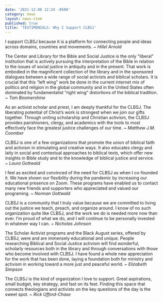 ```yaml
---
date: '2021-12-08 12:24 -0500'
category: news
layout: news-item
published: true
title: 'TESTIMONIALS: Why I Support CLBSJ'
---
```

I support CLBSJ because it is a platform for connecting people and ideas across domains, countries and movements. _~ Hillel Arnold_

The Center and Library for the Bible and Social Justice is the only "liberal” institution that is actively pursuing the interpretation of the Bible in relation to the issues of social justice in antiquity and in the present. That work is embodied in the magnificent collection of the library and in the sponsored dialogues between a wide range of social activists and biblical scholars. It is crucial that this “left wing” work be done in the current internet mix of politics and religion in the global community and in the United States often dominated by fundamentalist “right wing” distortions of the biblical tradition. _~ Tom Boomershine_

As an activist scholar and priest, I am deeply thankful for the CLBSJ. The liberating potential of Christ’s work is strongest when we join our gifts together. Through uniting scholarship and Christian activism, the CLBSJ provides parishioners, clergy, and academics with the tools to most effectively face the greatest justice challenges of our time. _~ Matthew J.M. Coomber_

CLBSJ is one of a few organizations that promote the union of biblical faith and activism in stimulating and creative ways. It also educates clergy and laity in social and contextual approaches to biblical texts, which offer new insights in Bible study and to the knowledge of biblical justice and service. _~ Laura Gottwald_

I feel as excited and convinced of the need for CLBSJ as when I co-founded it. We have shown our flexibility during the pandemic by increasing our educational presence on Zoom. These programs have enabled us to contact many new friends and supporters who appreciated and valued our programing.  _~ Norman Gottwald_

CLBSJ is a community that I truly value because we are committed to living out the justice we teach, preach, and organize around. I know of no such organization quite like CLBSJ, and the work we do is needed more now than ever. I’m proud of what we do, and I will continue to be personally invested in whatever way I can. _~ Nicholas Johnson_

The Scholar Activist programs and the Black August series, offered by CLBSJ, were and are immensely educational and unique. People researching Biblical and Social Justice activism will find wonderful, scholarly resources both in the library and through conversations with those who become involved with CLBSJ. I have found a whole new appreciation for the work that has been done, laying a foundation both for ministry and activism in working toward a more just and peaceful world. _~ Elizabeth Simpson_

The CLBSJ is the kind of organization I love to support. Great aspirations, small budget, key strategy, and fast on its feet. Finding this space that connects theologians and activists on the key questions of the day is the sweet spot. _~ Rick Ufford-Chase_